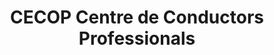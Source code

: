 ---
title: "CECOP Centre de Conductors Professionals"
url: /vic/cecop-centre-de-conductors-professionals/
shop: Allgemein
---